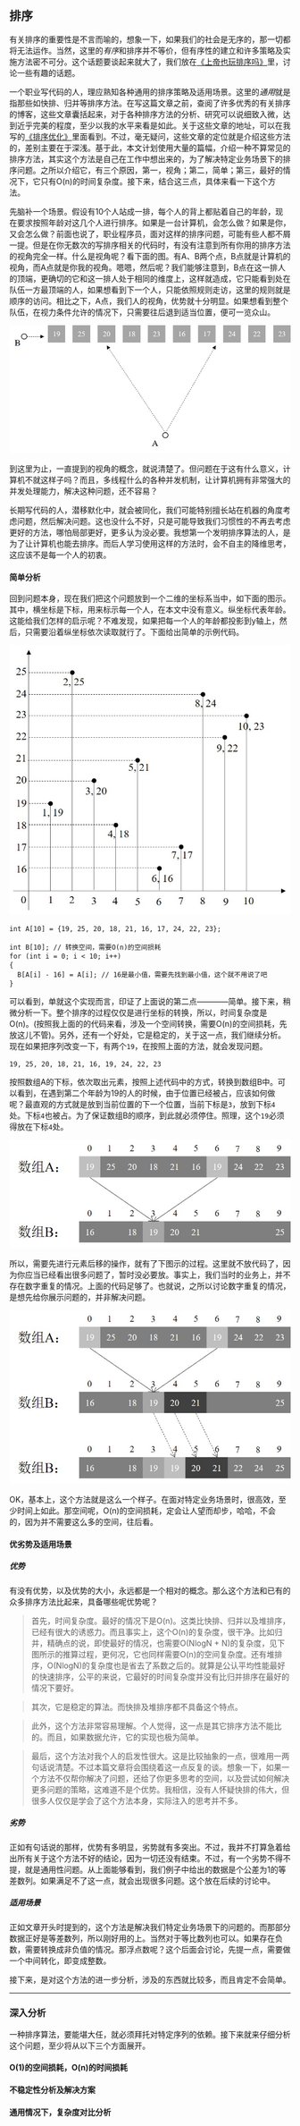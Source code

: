 ## 排序
有关排序的重要性是不言而喻的，想象一下，如果我们的社会是无序的，那一切都将无法运作。当然，这里的*有序*和排序并不等价，但有序性的建立和许多策略及实施方法密不可分。这个话题要谈起来就大了，我们放在[《上帝也玩排序吗》](https://github.com/WalkingNL/C-CPP/blob/master/%E4%B8%8A%E5%B8%9D%E4%B9%9F%E7%8E%A9%E6%8E%92%E5%BA%8F%E5%90%97.md)里，讨论一些有趣的话题。

一个职业写代码的人，理应熟知各种通用的排序策略及适用场景。这里的*通用*就是指那些如快排、归并等排序方法。在写这篇文章之前，查阅了许多优秀的有关排序的博客，这些文章囊括起来，对于各种排序方法的分析、研究可以说细致入微，达到近乎完美的程度，至少以我的水平来看是如此。关于这些文章的地址，可以在我写的[《排序优化》](https://github.com/WalkingNL/C-CPP/blob/master/%E6%8E%92%E5%BA%8F%E4%BC%98%E5%8C%96.md)里面看到。不过，毫无疑问，这些文章的定位就是介绍这些方法的，差别主要在于深浅。基于此，本文计划使用大量的篇幅，介绍一种不算常见的排序方法，其实这个方法是自己在工作中想出来的，为了解决特定业务场景下的排序问题。之所以介绍它，有三个原因，第一，视角；第二，简单；第三，最好的情况下，它只有O(n)的时间复杂度。接下来，结合这三点，具体来看一下这个方法。

先脑补一个场景。假设有10个人站成一排，每个人的背上都贴着自己的年龄，现在要求按照年龄对这几个人进行排序。如果是一台计算机，会怎么做？如果是你，又会怎么做？前面也说了，职业程序员，面对这样的排序问题，可能有些人都不屑一提。但是在你无数次的写排序相关的代码时，有没有注意到所有你用的排序方法的视角完全一样。什么是视角呢？看下面的图。有A、B两个点，B点就是计算机的视角，而A点就是你我的视角。嗯嗯，然后呢？我们能够注意到，B点在这一排人的顶端，更确切的它和这一排人处于相同的维度上，这样就造成，它只能看到处在队伍一方最顶端的人，如果想看到下一个人，只能依照规则走访，这里的规则就是顺序的访问。相比之下，A点，我们人的视角，优势就十分明显。如果想看到整个队伍，在视力条件允许的情况下，只需要往后退到适当位置，便可一览众山。

![](https://github.com/WalkingNL/Pics/blob/master/sort2.jpg)

到这里为止，一直提到的视角的概念，就说清楚了。但问题在于这有什么意义，计算机不就这样子吗？而且，多线程什么的各种并发机制，让计算机拥有非常强大的并发处理能力，解决这种问题，还不容易？

长期写代码的人，潜移默化中，就会被同化，我们可能特别擅长站在机器的角度考虑问题，然后解决问题。这也没什么不好，只是可能导致我们习惯性的不再去考虑更好的方法，哪怕局部更好，更多认为没必要。我想第一个发明排序算法的人，是为了让计算机也能去排序。而后人学习使用这样的方法时，会不自主的降维思考，这应该不是每一个人的初衷。

#### 简单分析
回到问题本身，现在我们把这个问题放到一个二维的坐标系当中，如下面的图示。其中，横坐标是下标，用来标示每一个人，在本文中没有意义。纵坐标代表年龄。这能给我们怎样的启示呢？不难发现，如果把每一个人的年龄都投影到y轴上，然后，只需要沿着纵坐标依次读取就行了。下面给出简单的示例代码。

![](https://github.com/WalkingNL/Pics/blob/master/sort4.jpg)

    int A[10] = {19, 25, 20, 18, 21, 16, 17, 24, 22, 23};

    int B[10]; // 转换空间，需要O(n)的空间损耗
    for (int i = 0; i < 10; i++)
    {
      B[A[i] - 16] = A[i]; // 16是最小值，需要先找到最小值，这个就不用说了吧
    }



可以看到，单就这个实现而言，印证了上面说的第二点————简单。接下来，稍微分析一下。整个排序的过程仅仅是进行坐标的转换，所以，时间复杂度是O(n)。(按照我上面的的代码来看，涉及一个空间转换，需要O(n)的空间损耗，先放这儿不管)。另外，还有一个好处，它是稳定的，关于这一点，我们继续分析。现在如果把序列改变一下，有两个`19`，在按照上面的方法，就会发现问题。
    
    19, 25, 20, 18, 21, 16, 19, 24, 22, 23

按照数组A的下标，依次取出元素，按照上述代码中的方式，转换到数组B中。可以看到，在遇到第二个年龄为19的人的时候，由于位置已经被占，应该如何做呢？最直观的方式就是放到当前位置的下一个位置，当前下标是`3`，放到下标`4`处。下标`4`也被占。为了保证数组B的顺序，到此就必须停住。照理，这个`19`必须得放在下标`4`处。

![](https://github.com/WalkingNL/Pics/blob/master/sort5.jpg)

所以，需要先进行元素后移的操作，就有了下图示的过程。这里就不放代码了，因为你应当已经看出很多问题了，暂时没必要放。事实上，我们当时的业务上，并不存在数字重复的情况。上面的代码足够了。也就说，之所以讨论数字重复的情况，是想先给你展示问题的，并非解决问题。

![](https://github.com/WalkingNL/Pics/blob/master/sort6.jpg)

OK，基本上，这个方法就是这么一个样子。在面对特定业务场景时，很高效，至少时间上如此。那空间呢，O(n)的空间损耗，定会让人望而却步，哈哈，不会的，因为并不需要这么多的空间，往后看。

#### 优劣势及适用场景
##### 优势
有没有优势，以及优势的大小，永远都是一个相对的概念。那么这个方法和已有的众多排序方法比起来，具备哪些呢优势呢？
> 首先，时间复杂度。最好的情况下是O(n)。这类比快排、归并以及堆排序，已经有很大的诱惑力。而且事实上，这个O(n)的复杂度，很干净。比如归并，精确点的说，即使最好的情况，也需要O(NlogN + N)的复杂度，见下图所示的推算过程，更何况，它也同样需要O(n)的空间复杂度。还有堆排序，O(NlogN)的复杂度也是省去了系数之后的。就算是公认平均性能最好的快速排序，公平的来说，它最好的时间复杂度并没有比归并排序在最好的情况下要好。

> 其次，它是稳定的算法。而快排及堆排序都不具备这个特点。

> 此外，这个方法非常容易理解。个人觉得，这一点是其它排序方法不能比的。而且，如果数据允许，它的实现也极为简单。

> 最后，这个方法对我个人的启发性很大。这是比较抽象的一点，很难用一两句话说清楚。不过本篇文章将会围绕着这一点反复的谈。想象一下，如果一个方法不仅帮你解决了问题，还给了你更多思考的空间，以及尝试如何解决更多问题的策略，这难道不是个优势。我相信，没有人怀疑快排的伟大，但很多人仅仅是学会了这个方法本身，实际注入的思考并不多。
##### 劣势
正如有句话说的那样，优势有多明显，劣势就有多突出。不过，我并不打算急着给出所有关于这个方法不好的结论，因为一切还没有结束。不过，有一个劣势不得不提，就是通用性问题。从上面能够看到，我们例子中给出的数据是个公差为1的等差数列。如果满足不了这一点，就会出现很多问题。这个放在后续的讨论中。

##### 适用场景
正如文章开头时提到的，这个方法是解决我们特定业务场景下的问题的。而那部分数据正好是等差数列，所以刚好用的上。当然对于等比数列也可以。如果存在负数，需要转换成非负值的情况。那浮点数呢？这个后面会讨论，先提一点，需要做一个中间转化，即变成整数。

接下来，是对这个方法的进一步分析，涉及的东西就比较多，而且肯定不会简单。

---
###  深入分析
一种排序算法，要能堪大任，就必须拜托对特定序列的依赖。接下来就来仔细分析这个问题，至少将从以下三个方面展开。
#### O(1)的空间损耗，O(n)的时间损耗

#### 不稳定性分析及解决方案

#### 通用情况下，复杂度对比分析




